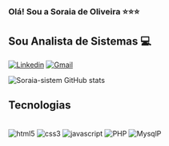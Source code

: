 ### Olá! Sou a Soraia de Oliveira ⭐⭐⭐
## Sou Analista de Sistemas 💻

[![Linkedin](https://img.shields.io/badge/LinkedIn-0077B5?style=for-the-badge&logo=linkedin&logoColor=white)](soraia-estude-analista) 
[![Gmail](https://img.shields.io/badge/Gmail-D14836?style=for-the-badge&logo=gmail&logoColor=white)](soraia-estude-analista)

![Soraia-sistem GitHub stats](https://github-readme-stats.vercel.app/api?username=Soraia-sistem&show_icons=true&theme=dracula)

## Tecnologias 
<div style="display: inline_block"><br/>
<img  align="center" alt="html5" src="https://img.shields.io/badge/HTML5-E34F26?style=for-the-badge&logo=html5&logoColor=white">
<img  align="center" alt="css3" src="https://img.shields.io/badge/CSS3-1572B6?style=for-the-badge&logo=css3&logoColor=white">
<img  align="center" alt="javascript" src="https://img.shields.io/badge/JavaScript-323330?style=for-the-badge&logo=javascript&logoColor=F7DF1E">
<img  align="center" alt="PHP" src="https://img.shields.io/badge/PHP-777BB4?style=for-the-badge&logo=php&logoColor=white">
<img  align="center" alt="MysqlP" src="https://img.shields.io/badge/MySQL-00000F?style=for-the-badge&logo=mysql&logoColor=white">
</div>
